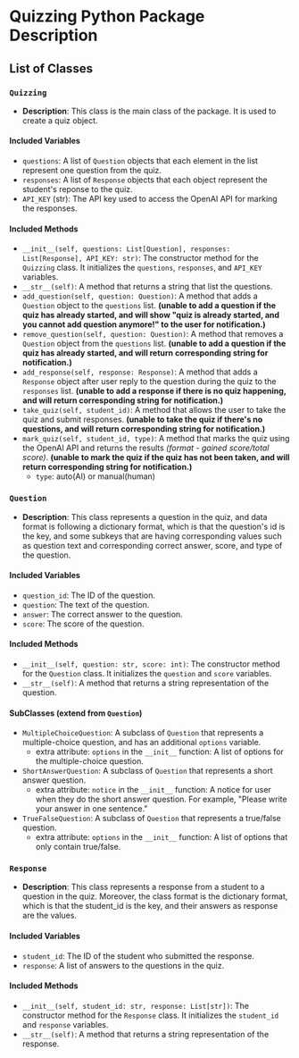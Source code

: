 # Quizzing Python Package Description

## List of Classes

### `Quizzing`

- **Description**: This class is the main class of the package. It is used to create a quiz object.

#### Included Variables

- `questions`: A list of `Question` objects that each element in the list represent one question from the quiz.
- `responses`: A list of `Response` objects that each object represent the student's reponse to the quiz.
- `API_KEY` (str): The API key used to access the OpenAI API for marking the responses.

#### Included Methods

- `__init__(self, questions: List[Question], responses: List[Response], API_KEY: str)`: The constructor method for the `Quizzing` class. It initializes the `questions`, `responses`, and `API_KEY` variables.
- `__str__(self)`: A method that returns a string that list the questions.
- `add_question(self, question: Question)`: A method that adds a `Question` object to the `questions` list. 
**(unable to add a question if the quiz has already started, and will show "quiz is already started, and you cannot add question anymore!" to the user for notification.)**
- `remove_question(self, question: Question)`: A method that removes a `Question` object from the `questions` list. 
**(unable to add a question if the quiz has already started, and will return corresponding string for notification.)**
- `add_response(self, response: Response)`: A method that adds a `Response` object after user reply to the question during the quiz to the `responses` list.
**(unable to add a response if there is no quiz happening, and will return corresponding string for notification.)**
- `take_quiz(self, student_id)`: A method that allows the user to take the quiz and submit responses. 
**(unable to take the quiz if there's no questions, and will return corresponding string for notification.)**
- `mark_quiz(self, student_id, type)`: A method that marks the quiz using the OpenAI API and returns the results *(format - gained score/total score)*. 
**(unable to mark the quiz if the quiz has not been taken, and will return corresponding string for notification.)**
  - `type`: auto(AI) or manual(human)

### `Question`

- **Description**: This class represents a question in the quiz, and data format is following a dictionary format, which is that the question's id is the key, and some subkeys that are having corresponding values such as question text and corresponding correct answer, score, and type of the question.

#### Included Variables

- `question_id`: The ID of the question.
- `question`: The text of the question.
- `answer`: The correct answer to the question.
- `score`: The score of the question.

#### Included Methods

- `__init__(self, question: str, score: int)`: The constructor method for the `Question` class. It initializes the `question` and `score` variables.
- `__str__(self)`: A method that returns a string representation of the question.

#### SubClasses (extend from `Question`)

- `MultipleChoiceQuestion`: A subclass of `Question` that represents a multiple-choice question, and has an additional `options` variable.
  - extra attribute: `options` in the `__init__` function: A list of options for the multiple-choice question.
- `ShortAnswerQuestion`: A subclass of `Question` that represents a short answer question.
  - extra attribute: `notice` in the `__init__` function: A notice for user when they do the short answer question. For example, "Please write your answer in one sentence."
- `TrueFalseQuestion`: A subclass of `Question` that represents a true/false question.
  - extra attribute: `options` in the `__init__` function: A list of options that only contain true/false.

### `Response` 

- **Description**: This class represents a response from a student to a question in the quiz. Moreover, the class format is the dictionary format, which is that the student_id is the key, and their answers as response are the values.

#### Included Variables

- `student_id`: The ID of the student who submitted the response.
- `response`: A list of answers to the questions in the quiz.

#### Included Methods

- `__init__(self, student_id: str, response: List[str])`: The constructor method for the `Response` class. It initializes the `student_id` and `response` variables.
- `__str__(self)`: A method that returns a string representation of the response.
